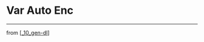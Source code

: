 # Var Auto Enc

---
from [[_10_gen-dl]]

[//begin]: # "Autogenerated link references for markdown compatibility"
[_10_gen-dl]: ../_10_gen-dl.md "Generative DL"
[//end]: # "Autogenerated link references"